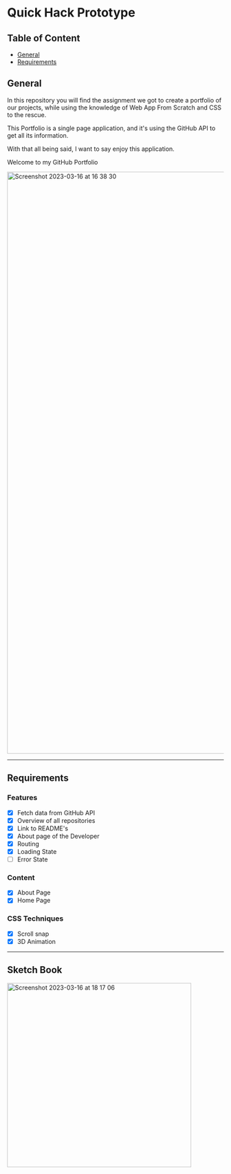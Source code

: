 # Quick Hack Prototype
## Table of Content
- [General]()
- [Requirements]()

## General
In this repository you will find the assignment we got to create a portfolio of our projects, while using the knowledge of Web App From Scratch and CSS to the rescue.

This Portfolio is a single page application, and it's using the GitHub API to get all its information.

With that all being said, I want to say enjoy this application.

Welcome to my GitHub Portfolio

<img width="1352" alt="Screenshot 2023-03-16 at 16 38 30" src="https://user-images.githubusercontent.com/59873140/225670337-949d8e97-4460-48cd-a121-a5ef08accd3d.png">

---

## Requirements

### Features
- [x] Fetch data from GitHub API
- [x] Overview of all repositories
- [x] Link to README's
- [x] About page of the Developer
- [x] Routing
- [x] Loading State
- [ ] Error State

### Content
- [x] About Page
- [x] Home Page

### CSS Techniques
- [x] Scroll snap
- [x] 3D Animation

--- 

## Sketch Book
<img width="428" alt="Screenshot 2023-03-16 at 18 17 06" src="https://user-images.githubusercontent.com/59873140/225700164-f274d503-5d48-4087-a6d4-c004eb1a8022.png">
